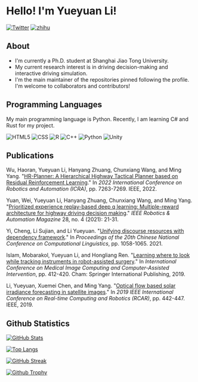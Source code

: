 # Hello! I'm Yueyuan Li!

[![Twitter](https://img.shields.io/twitter/follow/easyaspython?label=Follow&style=social)](https://twitter.com/SirenBlue3) [![zhihu](https://img.shields.io/badge/dynamic/json?url=https%3A%2F%2Fapi.spencerwoo.com%2Fsubstats%2F%3Fsource%3Dzhihu%26queryKey%3Dravenclaw-32&label=知乎&query=$.data.totalSubs&color=%230084ff&suffix=%20关注者)](https://www.zhihu.com/people/ravenclaw-32)

## About

- I'm currently a Ph.D. student at Shanghai Jiao Tong University.
- My current research interest is in driving decision-making and interactive driving simulation.
- I'm the main maintainer of the repositories pinned following the profile. I'm welcome to collaborators and contributors!

## Programming Languages

My main programming language is Python. Recently, I am learning C# and Rust for my project.

![HTML5](https://img.shields.io/badge/HTML5-E34F26?style=for-the-badge&logo=html5&logoColor=white)
![CSS](https://img.shields.io/badge/CSS-239120?&style=for-the-badge&logo=css3&logoColor=white)
![R](https://img.shields.io/badge/R-276DC3?style=for-the-badge&logo=r&logoColor=white)
![C++](https://img.shields.io/badge/C%2B%2B-00599C?style=for-the-badge&logo=c%2B%2B&logoColor=white)
![Python](https://img.shields.io/badge/Python-3776AB?style=for-the-badge&logo=python&logoColor=white) 
![Unity](https://img.shields.io/badge/Unity-100000?style=for-the-badge&logo=unity&logoColor=white)

## Publications

Wu, Haoran, Yueyuan Li, Hanyang Zhuang, Chunxiang Wang, and Ming Yang. "[HR-Planner: A Hierarchical Highway Tactical Planner based on Residual Reinforcement Learning](https://ieeexplore.ieee.org/document/9812400)." In *2022 International Conference on Robotics and Automation (ICRA)*, pp. 7263-7269. IEEE, 2022.

Yuan, Wei, Yueyuan Li, Hanyang Zhuang, Chunxiang Wang, and Ming Yang. "[Prioritized experience replay-based deep q learning: Multiple-reward architecture for highway driving decision making](https://ieeexplore.ieee.org/document/9576818)." *IEEE Robotics & Automation Magazine* 28, no. 4 (2021): 21-31.

Yi, Cheng, Li Sujian, and Li Yueyuan. "[Unifying discourse resources with dependency framework](https://aclanthology.org/2021.ccl-1.94/)." In *Proceedings of the 20th Chinese National Conference on Computational Linguistics*, pp. 1058-1065. 2021.

Islam, Mobarakol, Yueyuan Li, and Hongliang Ren. "[Learning where to look while tracking instruments in robot-assisted surgery](https://link.springer.com/chapter/10.1007/978-3-030-32254-0_46)." In *International Conference on Medical Image Computing and Computer-Assisted Intervention*, pp. 412-420. Cham: Springer International Publishing, 2019.

Li, Yueyuan, Xuemei Chen, and Ming Yang. "[Optical flow based solar irradiance forecasting in satellite images](https://ieeexplore.ieee.org/abstract/document/9043950)." In *2019 IEEE International Conference on Real-time Computing and Robotics (RCAR)*, pp. 442-447. IEEE, 2019.

## Github Statistics

[![GitHub Stats](https://github-readme-stats.vercel.app/api?username=SCP-CN-001&show_icons=true&theme=transparent)](https://github.com/anuraghazra/github-readme-stats)

[![Top Langs](https://github-readme-stats.vercel.app/api/top-langs/?username=SCP-CN-001&theme=transparent&layout=compact)](https://github.com/anuraghazra/github-readme-stats)

[![GitHub Streak](https://github-readme-streak-stats.herokuapp.com/?user=SCP-CN-001&theme=transparent)](https://git.io/streak-stats)

[![Github Trophy](https://github-profile-trophy.vercel.app/?username=SCP-CN-001&theme=oldie)](https://github.com/ryo-ma/github-profile-trophy)
